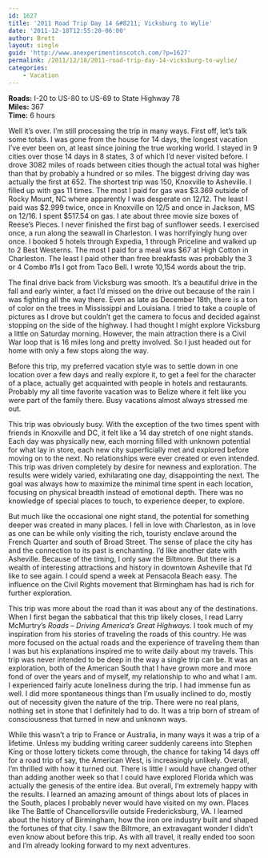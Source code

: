 ```yaml
---
id: 1627
title: '2011 Road Trip Day 14 &#8211; Vicksburg to Wylie'
date: '2011-12-18T12:55:20-06:00'
author: Brett
layout: single
guid: 'http://www.anexperimentinscotch.com/?p=1627'
permalink: /2011/12/18/2011-road-trip-day-14-vicksburg-to-wylie/
categories:
    - Vacation
---
```


**Roads:** I-20 to US-80 to US-69 to State Highway 78  
**Miles:** 367  
**Time:** 6 hours

Well it’s over. I’m still processing the trip in many ways. First off, let’s talk some totals. I was gone from the house for 14 days, the longest vacation I’ve ever been on, at least since joining the true working world. I stayed in 9 cities over those 14 days in 8 states, 3 of which I’d never visited before. I drove 3082 miles of roads between cities though the actual total was higher than that by probably a hundred or so miles. The biggest driving day was actually the first at 652. The shortest trip was 150, Knoxville to Asheville. I filled up with gas 11 times. The most I paid for gas was $3.369 outside of Rocky Mount, NC where apparently I was desperate on 12/12. The least I paid was $2.999 twice, once in Knoxville on 12/5 and once in Jackson, MS on 12/16. I spent $517.54 on gas. I ate about three movie size boxes of Reese’s Pieces. I never finished the first bag of sunflower seeds. I exercised once, a run along the seawall in Charleston. I was horrifyingly hung over once. I booked 5 hotels through Expedia, 1 through Priceline and walked up to 2 Best Westerns. The most I paid for a meal was $67 at High Cotton in Charleston. The least I paid other than free breakfasts was probably the 3 or 4 Combo #1s I got from Taco Bell. I wrote 10,154 words about the trip.

The final drive back from Vicksburg was smooth. It’s a beautiful drive in the fall and early winter, a fact I’d missed on the drive out because of the rain I was fighting all the way there. Even as late as December 18th, there is a ton of color on the trees in Mississippi and Louisiana. I tried to take a couple of pictures as I drove but couldn’t get the camera to focus and decided against stopping on the side of the highway. I had thought I might explore Vicksburg a little on Saturday morning. However, the main attraction there is a Civil War loop that is 16 miles long and pretty involved. So I just headed out for home with only a few stops along the way.

Before this trip, my preferred vacation style was to settle down in one location over a few days and really explore it, to get a feel for the character of a place, actually get acquainted with people in hotels and restaurants. Probably my all time favorite vacation was to Belize where it felt like you were part of the family there. Busy vacations almost always stressed me out.

This trip was obviously busy. With the exception of the two times spent with friends in Knoxville and DC, it felt like a 14 day stretch of one night stands. Each day was physically new, each morning filled with unknown potential for what lay in store, each new city superficially met and explored before moving on to the next. No relationships were ever created or even intended. This trip was driven completely by desire for newness and exploration. The results were widely varied, exhilarating one day, disappointing the next. The goal was always how to maximize the minimal time spent in each location, focusing on physical breadth instead of emotional depth. There was no knowledge of special places to touch, to experience deeper, to explore.

But much like the occasional one night stand, the potential for something deeper was created in many places. I fell in love with Charleston, as in love as one can be while only visiting the rich, touristy enclave around the French Quarter and south of Broad Street. The sense of place the city has and the connection to its past is enchanting. I’d like another date with Asheville. Because of the timing, I only saw the Biltmore. But there is a wealth of interesting attractions and history in downtown Asheville that I’d like to see again. I could spend a week at Pensacola Beach easy. The influence on the Civil Rights movement that Birmingham has had is rich for further exploration.

This trip was more about the road than it was about any of the destinations. When I first began the sabbatical that this trip likely closes, I read Larry McMurtry’s *Roads – Driving America’s Great Highways*. I took much of my inspiration from his stories of traveling the roads of this country. He was more focused on the actual roads and the experience of traveling them than I was but his explanations inspired me to write daily about my travels. This trip was never intended to be deep in the way a single trip can be. It was an exploration, both of the American South that I have grown more and more fond of over the years and of myself, my relationship to who and what I am. I experienced fairly acute loneliness during the trip. I had immense fun as well. I did more spontaneous things than I’m usually inclined to do, mostly out of necessity given the nature of the trip. There were no real plans, nothing set in stone that I definitely had to do. It was a trip born of stream of consciousness that turned in new and unknown ways.

While this wasn’t a trip to France or Australia, in many ways it was a trip of a lifetime. Unless my budding writing career suddenly careens into Stephen King or those lottery tickets come through, the chance for taking 14 days off for a road trip of say, the American West, is increasingly unlikely. Overall, I’m thrilled with how it turned out. There is little I would have changed other than adding another week so that I could have explored Florida which was actually the genesis of the entire idea. But overall, I’m extremely happy with the results. I learned an amazing amount of things about lots of places in the South, places I probably never would have visited on my own. Places like The Battle of Chancellorsville outside Fredericksburg, VA. I learned about the history of Birmingham, how the iron ore industry built and shaped the fortunes of that city. I saw the Biltmore, an extravagant wonder I didn’t even know about before this trip. As with all travel, it really ended too soon and I’m already looking forward to my next adventures.